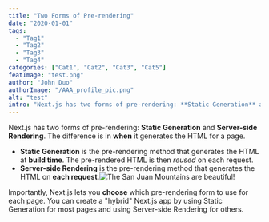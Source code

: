 ```yaml
---
title: "Two Forms of Pre-rendering"
date: "2020-01-01"
tags:
  - "Tag1"
  - "Tag2"
  - "Tag3"
  - "Tag4"
categories: ["Cat1", "Cat2", "Cat3", "Cat5"]
featImage: "test.png"
author: "John Duo"
authorImage: "/AAA_profile_pic.png"
alt: "test"
intro: "Next.js has two forms of pre-rendering: **Static Generation** and **Server-side Rendering**. The difference is "
---
```


Next.js has two forms of pre-rendering: **Static Generation** and **Server-side Rendering**. The difference is in **when** it generates the HTML for a page.

- **Static Generation** is the pre-rendering method that generates the HTML at **build time**. The pre-rendered HTML is then _reused_ on each request.
- **Server-side Rendering** is the pre-rendering method that generates the HTML on **each request**.![The San Juan Mountains are beautiful!](/portfolio.github.io/logo.png "San Juan Mountains")

Importantly, Next.js lets you **choose** which pre-rendering form to use for each page. You can create a "hybrid" Next.js app by using Static Generation for most pages and using Server-side Rendering for others.
